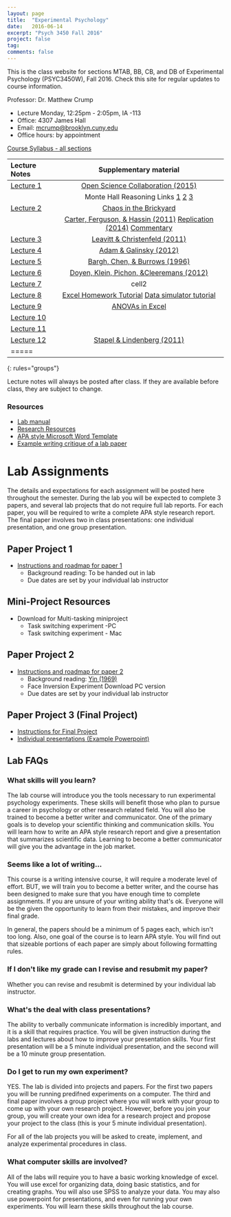 ```yaml
---
layout: page
title:  "Experimental Psychology"
date:   2016-06-14
excerpt: "Psych 3450 Fall 2016"
project: false
tag:
comments: false
---
```

This is the class website for sections MTAB, BB, CB, and DB of Experimental Psychology (PSYC3450W), Fall 2016. Check this site for regular updates to course information.

Professor: Dr. Matthew Crump

- Lecture Monday, 12:25pm - 2:05pm, IA -113
- Office: 4307 James Hall
- Email: mcrump@brooklyn.cuny.edu
- Office hours: by appointment

[Course Syllabus - all sections](https://crumplab.github.io/courses/experimental/syllabus)

| Lecture Notes | Supplementary material |
|:--------|:-------:|
| [Lecture 1](http://dl.dropbox.com/u/14462007/ExpPsych/lectures/Lecture1.pdf)  |  [Open Science Collaboration (2015)](https://dl.dropboxusercontent.com/u/14462007/ExpPsych/pdfs/OSC2015.pdf)   |
||Monte Hall Reasoning Links [1](https://en.wikipedia.org/wiki/Monty_Hall_problem) [2](http://math.ucsd.edu/~crypto/Monty/montybg.html) [3](http://tierneylab.blogs.nytimes.com/2008/04/07/monty-hall-meets-cognitive-dissonance/?_r=0)|
| [Lecture 2](http://dl.dropbox.com/u/14462007/ExpPsych/lectures/Lecture2.pdf)  | [Chaos in the Brickyard](http://dl.dropbox.com/u/14462007/ExpPsych/lectures/Brickyard.pdf)|
||[Carter, Ferguson, & Hassin (2011)](https://dl.dropbox.com/u/14462007/ExpPsych/pdfs/Psychological%20Science-2011-Carter-0956797611414726.pdf) [Replication (2014)](http://econtent.hogrefe.com/doi/full/10.1027/1864-9335/a000178) [Commentary](https://www.researchgate.net/profile/Travis_Carter2/publication/278241189_Commentary_on_the_Attempt_to_Replicate_the_Effect_of_the_American_Flag_on_Increased_Republican_Attitudes/links/5589b1d308ae273b2876d3e5.pdf)|
| [Lecture 3](http://dl.dropbox.com/u/14462007/ExpPsych/lectures/Lecture3.pdf)  | [Leavitt & Christenfeld (2011)](https://dl.dropbox.com/u/14462007/ExpPsych/pdfs/Psychological%20Science-2011-Leavitt-1152-4.pd)|
| [Lecture 4](http://dl.dropbox.com/u/14462007/ExpPsych/lectures/Lecture4.pdf)  | [Adam & Galinsky (2012)](https://dl.dropbox.com/u/14462007/ExpPsych/pdfs/labcoatarticle.pdf)   |
| [Lecture 5](http://dl.dropbox.com/u/14462007/ExpPsych/lectures/Lecture5.pdf)  | [Bargh, Chen, & Burrows (1996)](https://dl.dropbox.com/u/14462007/ExpPsych/pdfs/socialbehavior.pdf)   |
| [Lecture 6](http://dl.dropbox.com/u/14462007/ExpPsych/lectures/Lecture6.pdf)  | [Doyen, Klein, Pichon, &Cleeremans (2012)](https://dl.dropbox.com/u/14462007/ExpPsych/pdfs/Doyenetal2012_on%20Bargh1996.pdf)   |
| [Lecture 7](http://dl.dropbox.com/u/14462007/ExpPsych/lectures/Lecture7.pdf)  | cell2   |
| [Lecture 8](http://dl.dropbox.com/u/14462007/ExpPsych/lectures/Lecture8.pdf)  | [Excel Homework Tutorial](https://dl.dropbox.com/u/14462007/ExpPsych/lectures/EXCEL%20homework%20tutorial.pdf) [Data simulator tutorial](https://dl.dropboxusercontent.com/u/14462007/ExpPsych/vids/SimulatorTutorial/SimulatorTutorial.html)   |
| [Lecture 9](http://dl.dropbox.com/u/14462007/ExpPsych/lectures/Lecture9.pdf)  | [ANOVAs in Excel](https://dl.dropboxusercontent.com/u/14462007/ExpPsych/vids/ANOVAsinEXCEL.xlsx)  |
| [Lecture 10](http://dl.dropbox.com/u/14462007/ExpPsych/lectures/Lecture10.pdf)  |    |
| [Lecture 11](http://dl.dropbox.com/u/14462007/ExpPsych/lectures/Lecture11.pdf)  |    |
| [Lecture 12](http://dl.dropbox.com/u/14462007/ExpPsych/lectures/Lecture12.pdf)  | [Stapel & Lindenberg (2011)](https://dl.dropboxusercontent.com/u/14462007/ExpPsych/pdfs/Science-2011-Stapel-251-3.pdf)   |
|=====
{: rules="groups"}

Lecture notes will always be posted after class. If they are available before class, they are subject to change.

### Resources

* [Lab manual](https://dl.dropboxusercontent.com/u/14462007/ExpPsych/Lab%20Manual.pdf)
* [Research Resources](https://crumplab.github.io/courses/experimental/researchresources)
* [APA style Microsoft Word Template](https://dl.dropboxusercontent.com/u/14462007/ExpPsych/lab/APAtemplate.docx)
* [Example writing critique of a lab paper](https://crumplab.github.io/courses/experimental/samplepaper)

# Lab Assignments

The details and expectations for each assignment will be posted here throughout the semester. During the lab you will be expected to complete 3 papers, and several lab projects that do not require full lab reports. For each paper, you will be required to write a complete APA style research report. The final paper involves two in class presentations: one individual presentation, and one group presentation.

## Paper Project 1         
* [Instructions and roadmap for paper 1](https://crumplab.github.io/courses/experimental/paper1)
  * Background reading: To be handed out in lab
  * Due dates are set by your individual lab instructor

## Mini-Project Resources

* Download for Multi-tasking miniproject
  * Task switching experiment -PC
  * Task switching experiment - Mac

## Paper Project 2
* [Instructions and roadmap for paper 2](https://crumplab.github.io/courses/experimental/paper2)
  * Background reading: [Yin (1969)]()
  * Face Inversion Experiment Download PC version
  * Due dates are set by your individual lab instructor



## Paper Project 3 (Final Project)
* [Instructions for Final Project](https://crumplab.github.io/courses/experimental/paper3)
* [Individual presentations (Example Powerpoint)]()

## Lab FAQs

### What skills will you learn?
The lab course will introduce you the tools necessary to run experimental psychology experiments. These skills will benefit those who plan to pursue a career in psychology or other research related field. You will also be trained to become a better writer and communicator. One of the primary goals is to develop your scientific thinking and communication skills. You will learn how to write an APA style research report and give a presentation that summarizes scientific data. Learning to become a better communicator will give you the advantage in the job market.

### Seems like a lot of writing...
This course is a writing intensive course, it will require a moderate level of effort. BUT, we will train you to become a better writer, and the course has been designed to make sure that you have enough time to complete assignments. If you are unsure of your writing ability that's ok. Everyone will be the given the opportunity to learn from their mistakes, and improve their final grade.  

In general, the papers should be a minimum of 5 pages each, which isn't too long. Also, one goal of the course is to learn APA style. You will find out that sizeable portions of each paper are simply about following formatting rules.

### If I don't like my grade can I revise and resubmit my paper?
Whether you can revise and resubmit is determined by your individual lab instructor.

### What's the deal with class presentations?
The ability to verbally communicate information is incredibly important, and it is a skill that requires practice. You will be given instruction during the labs and lectures about how to improve your presentation skills. Your first presentation will be a 5 minute individual presentation, and the second will be a 10 minute group presentation.

### Do I get to run my own experiment?
YES. The lab is divided into projects and papers. For the first two papers you will be running predifned experiments on a computer. The third and final paper involves a group project where you will work with your group to come up with your own research project. However, before you join your group, you will create your own idea for a research project and propose your project to the class (this is your 5 minute individual presentation).

For all of the lab projects you will be asked to create, implement, and analyze experimental procedures in class.

### What computer skills are involved?
All of the labs will require you to have a basic working knowledge of excel. You will use excel for organizing data, doing basic statistics, and for creating graphs. You will also use SPSS to analyze your data. You may also use powerpoint for presentations, and even for running your own experiments. You will learn these skills throughout the lab course.
